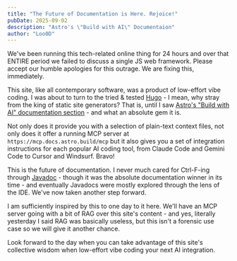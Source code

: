 ```yaml
---
title: "The Future of Documentation is Here. Rejoice!"
pubDate: 2025-09-02
description: "Astro's \"Build with AI\" Documentaion"
author: "Loo0D"
---
```


We've been running this tech-related online thing for 24 hours and over that ENTIRE period we failed to discuss a single JS web framework. Please accept our humble apologies for this outrage. We are fixing this, immediately.

This site, like all contemporary software, was a product of low-effort vibe coding. I was about to turn to the tried & tested [Hugo](https://gohugo.io/) - I mean, why stray from the king of static site generators? That is, until I saw [Astro's "Build with AI" documentation section](https://docs.astro.build/en/guides/build-with-ai/) - and what an absolute gem it is.

Not only does it provide you with a selection of plain-text context files, not only does it offer a running MCP server at `https://mcp.docs.astro.build/mcp` but it also gives you a set of integration instructions for each popular AI coding tool, from Claude Code and Gemini Code to Cursor and Windsurf. Bravo!

This is the future of documentation. I never much cared for Ctrl-F-ing through [Javadoc](https://docs.oracle.com/en/java/javase/11/docs/api/java.base/java/util/Collection.html) - though it was the absolute documentation winner in its time - and eventually Javadocs were mostly explored through the lens of the IDE. We've now taken another step forward.

I am sufficiently inspired by this to one day to it here. We'll have an MCP server going with a bit of RAG over this site's content - and yes, literally yesterday I said RAG was basically useless, but this isn't a forensic use case so we will give it another chance. 

Look forward to the day when you can take advantage of this site's collective wisdom when low-effort vibe coding your next AI integration.